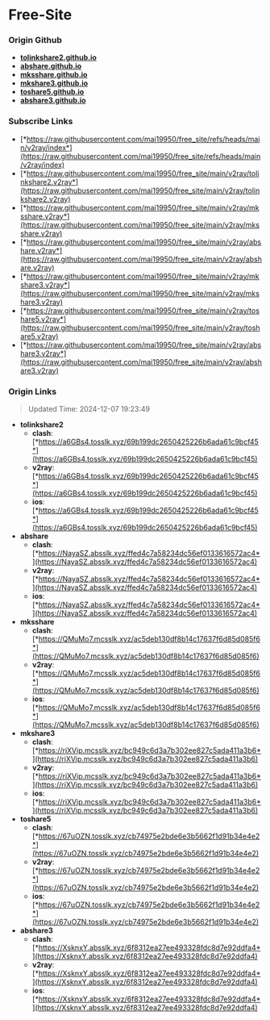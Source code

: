 # Free-Site

### Origin Github

- [**tolinkshare2.github.io**](https://github.com/tolinkshare2/tolinkshare2.github.io)
- [**abshare.github.io**](https://github.com/abshare/abshare.github.io)
- [**mksshare.github.io**](https://github.com/mksshare/mksshare.github.io)
- [**mkshare3.github.io**](https://github.com/mkshare3/mkshare3.github.io)
- [**toshare5.github.io**](https://github.com/toshare5/toshare5.github.io)
- [**abshare3.github.io**](https://github.com/abshare3/abshare3.github.io)

### Subscribe Links

- [*https://raw.githubusercontent.com/mai19950/free_site/refs/heads/main/v2ray/index*](https://raw.githubusercontent.com/mai19950/free_site/refs/heads/main/v2ray/index)
- [*https://raw.githubusercontent.com/mai19950/free_site/main/v2ray/tolinkshare2.v2ray*](https://raw.githubusercontent.com/mai19950/free_site/main/v2ray/tolinkshare2.v2ray)
- [*https://raw.githubusercontent.com/mai19950/free_site/main/v2ray/mksshare.v2ray*](https://raw.githubusercontent.com/mai19950/free_site/main/v2ray/mksshare.v2ray)
- [*https://raw.githubusercontent.com/mai19950/free_site/main/v2ray/abshare.v2ray*](https://raw.githubusercontent.com/mai19950/free_site/main/v2ray/abshare.v2ray)
- [*https://raw.githubusercontent.com/mai19950/free_site/main/v2ray/mkshare3.v2ray*](https://raw.githubusercontent.com/mai19950/free_site/main/v2ray/mkshare3.v2ray)
- [*https://raw.githubusercontent.com/mai19950/free_site/main/v2ray/toshare5.v2ray*](https://raw.githubusercontent.com/mai19950/free_site/main/v2ray/toshare5.v2ray)
- [*https://raw.githubusercontent.com/mai19950/free_site/main/v2ray/abshare3.v2ray*](https://raw.githubusercontent.com/mai19950/free_site/main/v2ray/abshare3.v2ray)

### Origin Links

> Updated Time: 2024-12-07 19:23:49

- **tolinkshare2**
  - **clash**: [*https://a6GBs4.tosslk.xyz/69b199dc2650425226b6ada61c9bcf45*](https://a6GBs4.tosslk.xyz/69b199dc2650425226b6ada61c9bcf45)
  - **v2ray**: [*https://a6GBs4.tosslk.xyz/69b199dc2650425226b6ada61c9bcf45*](https://a6GBs4.tosslk.xyz/69b199dc2650425226b6ada61c9bcf45)
  - **ios**: [*https://a6GBs4.tosslk.xyz/69b199dc2650425226b6ada61c9bcf45*](https://a6GBs4.tosslk.xyz/69b199dc2650425226b6ada61c9bcf45)
- **abshare**
  - **clash**: [*https://NayaSZ.absslk.xyz/ffed4c7a58234dc56ef0133616572ac4*](https://NayaSZ.absslk.xyz/ffed4c7a58234dc56ef0133616572ac4)
  - **v2ray**: [*https://NayaSZ.absslk.xyz/ffed4c7a58234dc56ef0133616572ac4*](https://NayaSZ.absslk.xyz/ffed4c7a58234dc56ef0133616572ac4)
  - **ios**: [*https://NayaSZ.absslk.xyz/ffed4c7a58234dc56ef0133616572ac4*](https://NayaSZ.absslk.xyz/ffed4c7a58234dc56ef0133616572ac4)
- **mksshare**
  - **clash**: [*https://QMuMo7.mcsslk.xyz/ac5deb130df8b14c17637f6d85d085f6*](https://QMuMo7.mcsslk.xyz/ac5deb130df8b14c17637f6d85d085f6)
  - **v2ray**: [*https://QMuMo7.mcsslk.xyz/ac5deb130df8b14c17637f6d85d085f6*](https://QMuMo7.mcsslk.xyz/ac5deb130df8b14c17637f6d85d085f6)
  - **ios**: [*https://QMuMo7.mcsslk.xyz/ac5deb130df8b14c17637f6d85d085f6*](https://QMuMo7.mcsslk.xyz/ac5deb130df8b14c17637f6d85d085f6)
- **mkshare3**
  - **clash**: [*https://riXVip.mcsslk.xyz/bc949c6d3a7b302ee827c5ada411a3b6*](https://riXVip.mcsslk.xyz/bc949c6d3a7b302ee827c5ada411a3b6)
  - **v2ray**: [*https://riXVip.mcsslk.xyz/bc949c6d3a7b302ee827c5ada411a3b6*](https://riXVip.mcsslk.xyz/bc949c6d3a7b302ee827c5ada411a3b6)
  - **ios**: [*https://riXVip.mcsslk.xyz/bc949c6d3a7b302ee827c5ada411a3b6*](https://riXVip.mcsslk.xyz/bc949c6d3a7b302ee827c5ada411a3b6)
- **toshare5**
  - **clash**: [*https://67uOZN.tosslk.xyz/cb74975e2bde6e3b5662f1d91b34e4e2*](https://67uOZN.tosslk.xyz/cb74975e2bde6e3b5662f1d91b34e4e2)
  - **v2ray**: [*https://67uOZN.tosslk.xyz/cb74975e2bde6e3b5662f1d91b34e4e2*](https://67uOZN.tosslk.xyz/cb74975e2bde6e3b5662f1d91b34e4e2)
  - **ios**: [*https://67uOZN.tosslk.xyz/cb74975e2bde6e3b5662f1d91b34e4e2*](https://67uOZN.tosslk.xyz/cb74975e2bde6e3b5662f1d91b34e4e2)
- **abshare3**
  - **clash**: [*https://XsknxY.absslk.xyz/6f8312ea27ee493328fdc8d7e92ddfa4*](https://XsknxY.absslk.xyz/6f8312ea27ee493328fdc8d7e92ddfa4)
  - **v2ray**: [*https://XsknxY.absslk.xyz/6f8312ea27ee493328fdc8d7e92ddfa4*](https://XsknxY.absslk.xyz/6f8312ea27ee493328fdc8d7e92ddfa4)
  - **ios**: [*https://XsknxY.absslk.xyz/6f8312ea27ee493328fdc8d7e92ddfa4*](https://XsknxY.absslk.xyz/6f8312ea27ee493328fdc8d7e92ddfa4)
